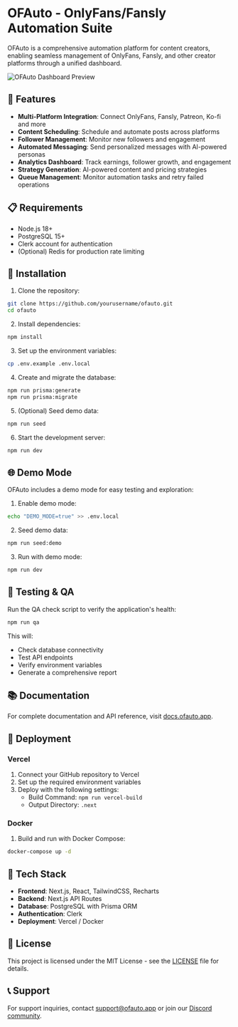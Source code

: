 # OFAuto - OnlyFans/Fansly Automation Suite

OFAuto is a comprehensive automation platform for content creators, enabling seamless management of OnlyFans, Fansly, and other creator platforms through a unified dashboard.

![OFAuto Dashboard Preview](https://yourdomain.com/images/dashboard-preview.png)

## 🚀 Features

- **Multi-Platform Integration**: Connect OnlyFans, Fansly, Patreon, Ko-fi and more
- **Content Scheduling**: Schedule and automate posts across platforms
- **Follower Management**: Monitor new followers and engagement
- **Automated Messaging**: Send personalized messages with AI-powered personas
- **Analytics Dashboard**: Track earnings, follower growth, and engagement
- **Strategy Generation**: AI-powered content and pricing strategies
- **Queue Management**: Monitor automation tasks and retry failed operations

## 📋 Requirements

- Node.js 18+
- PostgreSQL 15+
- Clerk account for authentication
- (Optional) Redis for production rate limiting

## 🔧 Installation

1. Clone the repository:
```bash
git clone https://github.com/yourusername/ofauto.git
cd ofauto
```

2. Install dependencies:
```bash
npm install
```

3. Set up the environment variables:
```bash
cp .env.example .env.local
```

4. Create and migrate the database:
```bash
npm run prisma:generate
npm run prisma:migrate
```

5. (Optional) Seed demo data:
```bash
npm run seed
```

6. Start the development server:
```bash
npm run dev
```

## 🌐 Demo Mode

OFAuto includes a demo mode for easy testing and exploration:

1. Enable demo mode:
```bash
echo "DEMO_MODE=true" >> .env.local
```

2. Seed demo data:
```bash
npm run seed:demo
```

3. Run with demo mode:
```bash
npm run dev
```

## 🧪 Testing & QA

Run the QA check script to verify the application's health:

```bash
npm run qa
```

This will:
- Check database connectivity
- Test API endpoints
- Verify environment variables
- Generate a comprehensive report

## 📚 Documentation

For complete documentation and API reference, visit [docs.ofauto.app](https://docs.ofauto.app).

## 🚢 Deployment

### Vercel

1. Connect your GitHub repository to Vercel
2. Set up the required environment variables
3. Deploy with the following settings:
   - Build Command: `npm run vercel-build`
   - Output Directory: `.next`

### Docker

1. Build and run with Docker Compose:
```bash
docker-compose up -d
```

## 🧰 Tech Stack

- **Frontend**: Next.js, React, TailwindCSS, Recharts
- **Backend**: Next.js API Routes
- **Database**: PostgreSQL with Prisma ORM
- **Authentication**: Clerk
- **Deployment**: Vercel / Docker

## 📜 License

This project is licensed under the MIT License - see the [LICENSE](LICENSE) file for details.

## 📞 Support

For support inquiries, contact support@ofauto.app or join our [Discord community](https://discord.gg/ofauto).
